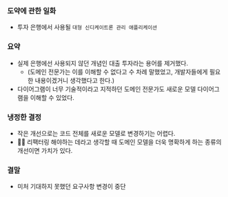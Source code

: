 ### 도약에 관한 일화
- 투자 은행에서 사용될 `대형 신디케이트론 관리 애플리케이션`

### 요약
- 실제 은행에선 사용되지 않던 개념인 대출 투자라는 용어를 제거했다. 
	- (도메인 전문가는 이를 이해할 수 없다고 수 차례 말했었고, 개발자들에게 필요한 내용이겠거니 생각했다고 한다.)
- 다이어그램이 너무 기술적이라고 지적하던 도메인 전문가도 새로운 모델 다이어그램을 이해할 수 있었다.

### 냉정한 결정
- 작은 개선으로는 코드 전체를 새로운 모델로 변경하기는 어렵다.
- 🙋‍♂️ 리팩터링 해야하는 데라고 생각할 때 도메인 모델을 더욱 명확하게 하는 종류의 개선이면 가치가 있다.

### 결말
- 미처 기대하지 못했던 요구사항 변경이 중단

